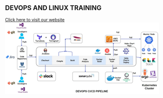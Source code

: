 ## DEVOPS AND LINUX TRAINING
[Click here to visit our website](https://www.devopseasylearning.com/)
![](/images/devops-pipeline.JPG)


